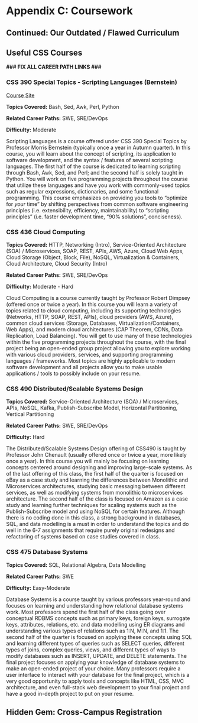 # Appendix C: Coursework


## Continued: Our Outdated / Flawed Curriculum


## Useful CSS Courses

**### FIX ALL CAREER PATH LINKS ###**


### CSS 390 Special Topics - Scripting Languages (Bernstein)

[Course Site](https://courses.washington.edu/css390/scripting/current/)

**Topics Covered:** Bash, Sed, Awk, Perl, Python

**Related Career Paths:** SWE, SRE/DevOps

**Difficulty:** Moderate

Scripting Languages is a course offered under CSS 390 Special Topics by Professor Morris Bernstein (typically once a year in Autumn quarter). In this course, you will learn about the concept of scripting, its application to software development, and the syntax / features of several scripting languages. The first half of the course is dedicated to learning scripting through Bash, Awk, Sed, and Perl; and the second half is solely taught in Python. You will work on five programming projects throughout the course that utilize these languages and have you work with commonly-used topics such as regular expressions, dictionaries, and some functional programming. This course emphasizes on providing you tools to “optimize for _your_ time” by shifting perspectives from common software engineering principles (i.e. extensibility, efficiency, maintainability) to “scripting principles” (i.e. faster development time, “90% solutions”, conciseness).


### CSS 436 Cloud Computing

**Topics Covered:** HTTP, Networking (Intro), Service-Oriented Architecture (SOA) / Microservices, SOAP, REST, APIs, AWS, Azure, Cloud Web Apps, Cloud Storage (Object, Block, File), NoSQL, Virtualization & Containers, Cloud Architecture, Cloud Security (Intro)  

**Related Career Paths:** SWE, SRE/DevOps

**Difficulty:** Moderate - Hard

Cloud Computing is a course currently taught by Professor Robert Dimpsey (offered once or twice a year). In this course you will learn a variety of topics related to cloud computing, including its supporting technologies (Networks, HTTP, SOAP, REST, APIs), cloud providers (AWS, Azure), common cloud services (Storage, Databases, Virtualization/Containers, Web Apps), and modern cloud architectures (CAP Theorem, CDNs, Data Replication, Load Balancing). You will get to use many of these technologies within the five programming projects throughout the course, with the final project being an open-ended group project allowing you to explore working with various cloud providers, services, and supporting programming languages / frameworks. Most topics are highly applicable to modern software development and all projects allow you to make usable applications / tools to possibly include on your resume.


### CSS 490 Distributed/Scalable Systems Design

**Topics Covered:** Service-Oriented Architecture (SOA) / Microservices, APIs, NoSQL, Kafka, Publish-Subscribe Model, Horizontal Partitioning, Vertical Partitioning

**Related Career Paths:** SWE, SRE/DevOps

**Difficulty:** Hard

The Distributed/Scalable Systems Design offering of CSS490 is taught by Professor John Chenault (usually offered once or twice a year, more likely once a year). In this course you will mainly be focusing on learning concepts centered around designing and improving large-scale systems. As of the last offering of this class, the first half of the quarter is focused on eBay as a case study and learning the differences between Monolithic and Microservices architectures, studying basic messaging between different services, as well as modifying systems from monolithic to microservices architecture. The second half of the class is focused on Amazon as a case study and learning further techniques for scaling systems such as the Publish-Subscribe model and using NoSQL for certain features. Although there is no coding done in this class, a strong background in databases, SQL, and data modelling is a must in order to understand the topics and do well in the 6-7 assignments that require purely original redesigns and refactoring of systems based on case studies covered in class. 


### CSS 475 Database Systems

**Topics Covered:** SQL, Relational Algebra, Data Modelling

**Related Career Paths:** SWE

**Difficulty:** Easy-Moderate

Database Systems is a course taught by various professors year-round and focuses on learning and understanding how relational database systems work. Most professors spend the first half of the class going over conceptual RDBMS concepts such as primary keys, foreign keys, surrogate keys, attributes, relations, etc. and data modelling using ER diagrams and understanding various types of relations such as 1:N, M:N, and 1:1. The second half of the quarter is focused on applying these concepts using SQL and learning different types of queries such as SELECT queries, different types of joins, complex queries, views, and different types of ways to modify databases such as INSERT, UPDATE, and DELETE statements. The final project focuses on applying your knowledge of database systems to make an open-ended project of your choice. Many professors require a user interface to interact with your database for the final project, which is a very good opportunity to apply tools and concepts like HTML, CSS, MVC architecture, and even full-stack web development to your final project and have a good in-depth project to put on your resume. 


## Hidden Gem: Cross-Campus Registration